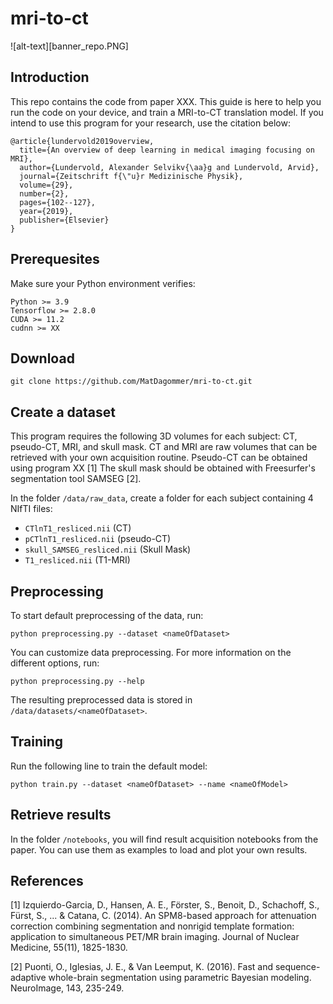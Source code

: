 # mri-to-ct

![alt-text][banner_repo.PNG]

## Introduction

This repo contains the code from paper XXX. This guide is here to help you run the code on your device, and train a MRI-to-CT translation model. If you intend to use this program for your research, use the citation below:

    @article{lundervold2019overview,
      title={An overview of deep learning in medical imaging focusing on MRI},
      author={Lundervold, Alexander Selvikv{\aa}g and Lundervold, Arvid},
      journal={Zeitschrift f{\"u}r Medizinische Physik},
      volume={29},
      number={2},
      pages={102--127},
      year={2019},
      publisher={Elsevier}
    }

## Prerequesites

Make sure your Python environment verifies:
    
    Python >= 3.9
    Tensorflow >= 2.8.0
    CUDA >= 11.2
    cudnn >= XX

## Download

    git clone https://github.com/MatDagommer/mri-to-ct.git

## Create a dataset

This program requires the following 3D volumes for each subject: CT, pseudo-CT, MRI, and skull mask.
CT and MRI are raw volumes that can be retrieved with your own acquisition routine.
Pseudo-CT can be obtained using program XX [1]
The skull mask should be obtained with Freesurfer's segmentation tool SAMSEG [2].

In the folder ``` /data/raw_data ```, create a folder for each subject containing 4 NIfTI files:

* ``` CTlnT1_resliced.nii ``` (CT)
* ``` pCTlnT1_resliced.nii ``` (pseudo-CT)
* ``` skull_SAMSEG_resliced.nii ``` (Skull Mask)
* ``` T1_resliced.nii ``` (T1-MRI)

## Preprocessing

To start default preprocessing of the data, run:

    python preprocessing.py --dataset <nameOfDataset>

You can customize data preprocessing. For more information on the different options, run:

    python preprocessing.py --help
    
The resulting preprocessed data is stored in ``` /data/datasets/<nameOfDataset> ```.

## Training

Run the following line to train the default model:

    python train.py --dataset <nameOfDataset> --name <nameOfModel>

## Retrieve results

In the folder ```/notebooks```, you will find result acquisition notebooks from the paper. You can use them as examples to load and plot your own results.

## References

[1] Izquierdo-Garcia, D., Hansen, A. E., Förster, S., Benoit, D., Schachoff, S., Fürst, S., ... & Catana, C. (2014). An SPM8-based approach for attenuation correction combining segmentation and nonrigid template formation: application to simultaneous PET/MR brain imaging. Journal of Nuclear Medicine, 55(11), 1825-1830.

[2] Puonti, O., Iglesias, J. E., & Van Leemput, K. (2016). Fast and sequence-adaptive whole-brain segmentation using parametric Bayesian modeling. NeuroImage, 143, 235-249.
